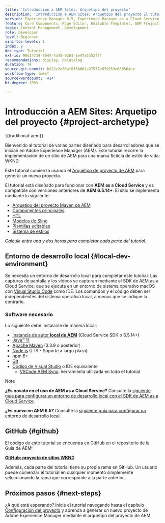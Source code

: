 ```yaml
---
title: 'Introducción a AEM Sites: Arquetipo del proyecto'
description: 'Introducción a AEM Sites: Arquetipo del proyecto El tutorial de WKND es un tutorial de varias partes diseñado para desarrolladores que utilicen Adobe Experience Manager por primera vez. Este tutorial recorre la implementación de un sitio de AEM para una marca ficticia de estilo de vida: WKND. El tutorial ofrece información sobre temas fundamentales, como la configuración de proyectos, los arquetipos de Maven, los componentes principales, las plantillas editables, las bibliotecas de cliente y el desarrollo de componentes.'
version: Experience Manager 6.5, Experience Manager as a Cloud Service
feature: Core Components, Page Editor, Editable Templates, AEM Project Archetype
topic: Content Management, Development
role: Developer
level: Beginner
mini-toc-levels: 1
index: y
doc-type: Tutorial
exl-id: 90d14734-f644-4a45-9361-1e47a5b52fff
recommendations: display, noCatalog
duration: 74
source-git-commit: b612e2e36af8f56661a07577e979959c650564ee
workflow-type: tm+mt
source-wordcount: '414'
ht-degree: 100%

---
```


# Introducción a AEM Sites: Arquetipo del proyecto {#project-archetype}

{{traditional-aem}}

Bienvenido al tutorial de varias partes diseñado para desarrolladores que se inician en Adobe Experience Manager (AEM). Este tutorial recorre la implementación de un sitio de AEM para una marca ficticia de estilo de vida: WKND. 

Este tutorial comienza usando el [Arquetipo de proyecto de AEM](https://experienceleague.adobe.com/docs/experience-manager-core-components/using/developing/archetype/overview.html?lang=es) para generar un nuevo proyecto.

El tutorial está diseñado para funcionar con **AEM as a Cloud Service** y es compatible con versiones anteriores de **AEM 6.5.14+**. El sitio se implementa mediante lo siguiente:

* [Arquetipo del proyecto Maven de AEM](https://experienceleague.adobe.com/docs/experience-manager-core-components/using/developing/archetype/overview.html?lang=es)
* [Componentes principales](https://experienceleague.adobe.com/docs/experience-manager-core-components/using/introduction.html?lang=es)
* [HTL](https://experienceleague.adobe.com/docs/experience-manager-htl/content/getting-started.html?lang=es)
* [Modelos de Sling](https://sling.apache.org/documentation/bundles/models.html?lang=es)
* [Plantillas editables](https://experienceleague.adobe.com/docs/experience-manager-learn/sites/page-authoring/template-editor-feature-video-use.html?lang=es)
* [Sistema de estilos](https://experienceleague.adobe.com/docs/experience-manager-learn/sites/page-authoring/style-system-feature-video-use.html?lang=es)

*Calcule entre una y dos horas para completar cada parte del tutorial.*

## Entorno de desarrollo local {#local-dev-environment}

Se necesita un entorno de desarrollo local para completar este tutorial. Las capturas de pantalla y los vídeos se capturan mediante el SDK de AEM as a Cloud Service, que se ejecuta en un entorno de sistema operativo macOS con [Visual Studio Code](https://code.visualstudio.com/) como IDE. Los comandos y el código deben ser independientes del sistema operativo local, a menos que se indique lo contrario.

### Software necesario

Lo siguiente debe instalarse de manera local:

* [Instancia de autor **local de AEM**](https://experience.adobe.com/#/downloads) (Cloud Service SDK o 6.5.14+)
* [Java™ 11](https://downloads.experiencecloud.adobe.com/content/software-distribution/en/general.html)
* [Apache Maven](https://maven.apache.org/) (3.3.9 o posterior)
* [Node.js](https://nodejs.org/es/) (LTS - Soporte a largo plazo)
* [npm 6+](https://www.npmjs.com/)
* [Git](https://git-scm.com/)
* [Código de Visual Studio](https://code.visualstudio.com/) o IDE equivalente
   * [VSCode AEM Sync](https://marketplace.visualstudio.com/items?itemName=yamato-ltd.vscode-aem-sync): herramienta utilizada en todo el tutorial

>[!NOTE]
>
> **¿Es novato en el uso de AEM as a Cloud Service?** Consulte la [siguiente guía para configurar un entorno de desarrollo local con el SDK de AEM as a Cloud Service](https://experienceleague.adobe.com/docs/experience-manager-learn/cloud-service/local-development-environment-set-up/overview.html?lang=es).
>
> **¿Es nuevo en AEM 6.5?** Consulte la [siguiente guía para configurar un entorno de desarrollo local](https://experienceleague.adobe.com/docs/experience-manager-learn/foundation/development/set-up-a-local-aem-development-environment.html?lang=es).

## GitHub {#github}

El código de este tutorial se encuentra en GitHub en el repositorio de la Guía de AEM:

**[GitHub: proyecto de sitios WKND](https://github.com/adobe/aem-guides-wknd)**

Además, cada parte del tutorial tiene su propia rama en GitHub. Un usuario puede comenzar el tutorial en cualquier momento simplemente seleccionando la rama que corresponde a la parte anterior.

## Próximos pasos {#next-steps}

¿A qué está esperando? Inicie el tutorial navegando hasta el capítulo [Configuración del proyecto](project-setup.md) y aprenda a generar un nuevo proyecto de Adobe Experience Manager mediante el arquetipo del proyecto de AEM.

